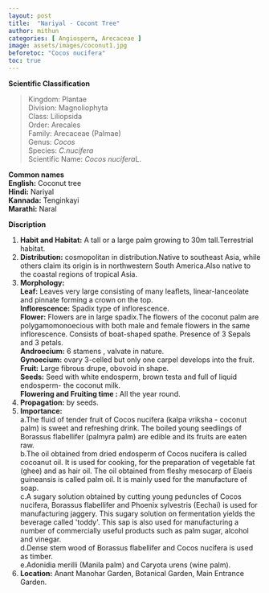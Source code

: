 ```yaml
---
layout: post
title:  "Nariyal - Cocont Tree"
author: mithun
categories: [ Angiosperm, Arecaceae ]
image: assets/images/coconut1.jpg
beforetoc: "Cocos nucifera"
toc: true
---
```


**Scientific Classification**  
>Kingdom:			Plantae  
>Division:			Magnoliophyta  
>Class:				Liliopsida  
>Order:				Arecales  
>Family:			Arecaceae (Palmae)  
>Genus:				*Cocos*  
>Species:			*C.nucifera*  
>Scientific Name:	*Cocos nucifera*L.  
 

**Common names**  
**English:**		Coconut tree  
**Hindi:**			Nariyal  
**Kannada:**		Tenginkayi  
**Marathi:**		Naral  
  

**Discription**  
1. **Habit and Habitat:** A tall or a large palm growing to 30m tall.Terrestrial habitat.  
2. **Distribution:** cosmopolitan in distribution.Native to southeast Asia, while others claim its origin is in northwestern South America.Also native to the coastal regions of tropical Asia.  
3. **Morphology:**  
**Leaf:** Leaves very large consisting of many leaflets,  linear-lanceolate and pinnate forming a crown on the top.  
**Inflorescence:** Spadix type of inflorescence.  
**Flower:** Flowers are in large spadix.The flowers of the coconut palm are polygamomonoecious with both male and female flowers in the same inflorescence. Consists of boat-shaped spathe. Presence of 3 Sepals and 3 petals.  
**Androecium:** 6 stamens , valvate in nature.  
**Gynoecium:** ovary 3-celled but only one carpel develops into the fruit.  
**Fruit:** Large fibrous drupe, obovoid in shape.  
**Seeds:** Seed with white endosperm, brown testa and full of liquid endosperm- the coconut milk.  
**Flowering and Fruiting time :** All the year round.  
4. **Propagation:** by seeds.  
5. **Importance:**  
a.The fluid of tender fruit of Cocos nucifera (kalpa vriksha - coconut palm) is sweet and refreshing drink. The boiled young seedlings of Borassus flabellifer (palmyra palm) are edible and its fruits are eaten raw.  
b.The oil obtained from dried endosperm of Cocos nucifera is called cocoanut oil. It is used for cooking, for the preparation of vegetable fat (ghee) and as hair oil. The oil obtained from fleshy mesocarp of Elaeis guineansis is called palm oil. It is mainly used for the manufacture of soap.  
c.A sugary solution obtained by cutting young peduncles of Cocos nucifera, Borassus flabellifer and Phoenix sylvestris (Eechai) is used for manufacturing jaggery. This sugary solution on fermentation yields the beverage called 'toddy'. This sap is also used for manufacturing a number of commercially useful products such as palm sugar, alcohol and vinegar.  
d.Dense stem wood of Borassus flabellifer and Cocos nucifera is used as timber.  
e.Adonidia merilli (Manila palm) and Caryota urens (wine palm).  
6. **Location:** Anant Manohar Garden, Botanical Garden, Main Entrance Garden.  
    



